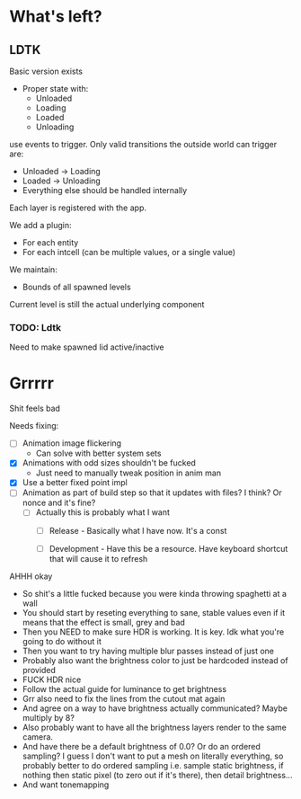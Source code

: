 # What's left?

## LDTK

Basic version exists

- Proper state with:
    - Unloaded
    - Loading
    - Loaded
    - Unloading

use events to trigger. Only valid transitions the outside world can trigger are:
- Unloaded -> Loading
- Loaded -> Unloading
- Everything else should be handled internally

Each layer is registered with the app.

We add a plugin:
- For each entity
- For each intcell (can be multiple values, or a single value)

We maintain:
- Bounds of all spawned levels

Current level is still the actual underlying component

### TODO: Ldtk

Need to make spawned lid active/inactive

# Grrrrr

Shit feels bad

Needs fixing:

- [ ] Animation image flickering
    - Can solve with better system sets
- [x] Animations with odd sizes shouldn't be fucked
    - Just need to manually tweak position in anim man
- [x] Use a better fixed point impl
- [ ] Animation as part of build step so that it updates with files? I think? Or nonce and it's fine?
    - [ ] Actually this is probably what I want
        - [ ] Release - Basically what I have now. It's a const
        - [ ] Development - Have this be a resource. Have keyboard shortcut that will cause it to refresh


AHHH okay
- So shit's a little fucked because you were kinda throwing spaghetti at a wall
- You should start by reseting everything to sane, stable values even if it means that the effect is small, grey and bad
- Then you NEED to make sure HDR is working. It is key. Idk what you're going to do without it
- Then you want to try having multiple blur passes instead of just one
- Probably also want the brightness color to just be hardcoded instead of provided
- FUCK HDR nice
- Follow the actual guide for luminance to get brightness
- Grr also need to fix the lines from the cutout mat again
- And agree on a way to have brightness actually communicated? Maybe multiply by 8?
- Also probably want to have all the brightness layers render to the same camera.
- And have there be a default brightness of 0.0? Or do an ordered sampling? I guess I don't want to put a mesh on literally everything, so probably better to do ordered sampling
i.e. sample static brightness, if nothing then static pixel (to zero out if it's there), then detail brightness...
- And want tonemapping
